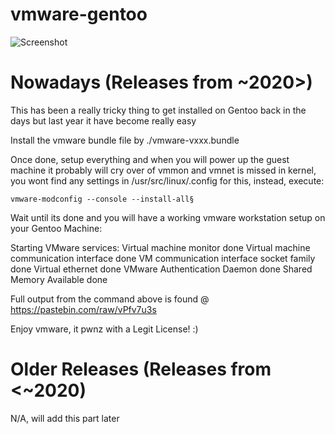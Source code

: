 # vmware-gentoo

![Screenshot](https://wuseman.nr1.nu/archive/gentoo_stuff/vmware_screenshot.png)

# Nowadays (Releases from ~2020>)
This has been a really tricky thing to get installed on Gentoo back in the days but last year it have become really easy

Install the vmware bundle file by ./vmware-vxxx.bundle

Once done, setup everything and when you will power up the guest machine it probably will cry over of vmmon and vmnet is missed in kernel, you wont find any settings in /usr/src/linux/.config for this, instead, execute:

	vmware-modconfig --console --install-all§	

Wait until its done and you will have a working vmware workstation setup on your Gentoo Machine:

Starting VMware services:
   Virtual machine monitor                                             done
   Virtual machine communication interface                             done
   VM communication interface socket family                            done
   Virtual ethernet                                                    done
   VMware Authentication Daemon                                        done
   Shared Memory Available                                             done

Full output from the command above is found @ https://pastebin.com/raw/vPfv7u3s

Enjoy vmware, it pwnz with a Legit License! :) 


# Older Releases (Releases from <~2020)

N/A, will add this part later
